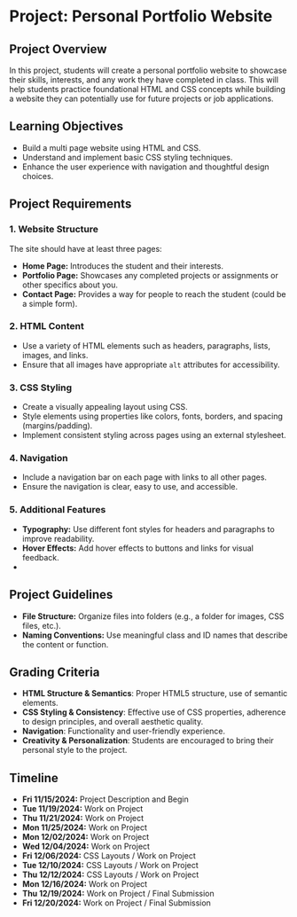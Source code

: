 
# Project: Personal Portfolio Website

## Project Overview
In this project, students will create a personal portfolio website to showcase their skills, interests, 
and any work they have completed in class. 
This will help students practice foundational HTML and CSS concepts while building a website they can potentially use for future projects or job applications.

## Learning Objectives
- Build a multi page website using HTML and CSS.
- Understand and implement basic CSS styling techniques.
- Enhance the user experience with navigation and thoughtful design choices.

## Project Requirements

### 1. Website Structure
The site should have at least three pages:
- **Home Page:** Introduces the student and their interests.
- **Portfolio Page:** Showcases any completed projects or assignments or other specifics about you.
- **Contact Page:** Provides a way for people to reach the student (could be a simple form).

### 2. HTML Content
- Use a variety of HTML elements such as headers, paragraphs, lists, images, and links.
- Ensure that all images have appropriate `alt` attributes for accessibility.

### 3. CSS Styling
- Create a visually appealing layout using CSS.
- Style elements using properties like colors, fonts, borders, and spacing (margins/padding).
- Implement consistent styling across pages using an external stylesheet.

### 4. Navigation
- Include a navigation bar on each page with links to all other pages.
- Ensure the navigation is clear, easy to use, and accessible.

### 5. Additional Features
- **Typography:** Use different font styles for headers and paragraphs to improve readability.
- **Hover Effects:** Add hover effects to buttons and links for visual feedback.
- 
## Project Guidelines
- **File Structure:** Organize files into folders (e.g., a folder for images, CSS files, etc.).
- **Naming Conventions:** Use meaningful class and ID names that describe the content or function.

## Grading Criteria
- **HTML Structure & Semantics**: Proper HTML5 structure, use of semantic elements.
- **CSS Styling & Consistency**: Effective use of CSS properties, adherence to design principles, and overall aesthetic quality.
- **Navigation**: Functionality and user-friendly experience.
- **Creativity & Personalization**: Students are encouraged to bring their personal style to the project.

## Timeline
- **Fri 11/15/2024:**  Project Description and Begin
- **Tue 11/19/2024:**  Work on Project
- **Thu 11/21/2024:**  Work on Project
- **Mon 11/25/2024:**  Work on Project
- **Mon 12/02/2024:**  Work on Project
- **Wed 12/04/2024:**  Work on Project
- **Fri 12/06/2024:**  CSS Layouts / Work on Project
- **Tue 12/10/2024:**  CSS Layouts / Work on Project
- **Thu 12/12/2024:**  CSS Layouts / Work on Project
- **Mon 12/16/2024:**  Work on Project
- **Thu 12/19/2024:**  Work on Project / Final Submission
- **Fri 12/20/2024:**  Work on Project / Final Submission

